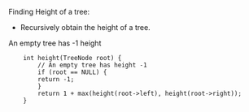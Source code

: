 

Finding Height of a tree:

- Recursively obtain the height of a tree. 


 An empty tree has -1 height
```
    int height(TreeNode root) { 
        // An empty tree has height -1
        if (root == NULL) {
        return -1;
        }
        return 1 + max(height(root->left), height(root->right));
    }